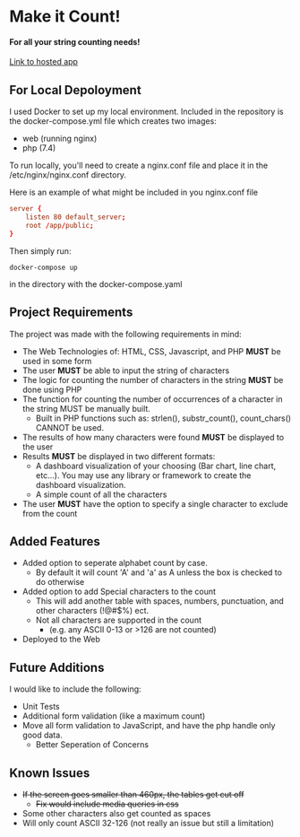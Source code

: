 # Make it Count!
#### For all your string counting needs!

[Link to hosted app](https://sn-count.herokuapp.com/)

## For Local Depoloyment
I used Docker to set up my local environment.
Included in the repository is the docker-compose.yml file which creates two images:
* web (running nginx)
* php (7.4)

To run locally, you'll need to create a nginx.conf file and place it in the /etc/nginx/nginx.conf directory.

Here is an example of what might be included in you nginx.conf file
```conf
server {
    listen 80 default_server;
    root /app/public;
}
```

Then simply run:
```
docker-compose up
```
in the directory with the docker-compose.yaml

## Project Requirements
The project was made with the following requirements in mind:
* The Web Technologies of: HTML, CSS, Javascript, and PHP **MUST** be used in some form
* The user **MUST** be able to input the string of characters
* The logic for counting the number of characters in the string **MUST** be done using PHP
* The function for counting the number of occurrences of a character in the string MUST be manually built.
  * Built in PHP functions such as: strlen(), substr_count(), count_chars() CANNOT be used.
* The results of how many characters were found **MUST** be displayed to the user
* Results **MUST** be displayed in two different formats:
  * A dashboard visualization of your choosing (Bar chart, line chart, etc…). You may use any library or framework to create the dashboard visualization.
  * A simple count of all the characters
* The user **MUST** have the option to specify a single character to exclude from the count

## Added Features
* Added option to seperate alphabet count by case. 
  * By default it will count 'A' and 'a' as A unless the box is checked to do otherwise
* Added option to add Special characters to the count
  * This will add another table with spaces, numbers, punctuation, and other characters (!@#$%) ect.
  * Not all characters are supported in the count
    * (e.g. any ASCII 0-13 or >126 are not counted)
* Deployed to the Web

## Future Additions
I would like to include the following:
* Unit Tests
* Additional form validation (like a maximum count)
* Move all form validation to JavaScript, and have the php handle only good data.
  * Better Seperation of Concerns

## Known Issues
* ~~If the screen goes smaller than 460px, the tables get cut off~~
  * ~~Fix would include media queries in css~~
* Some other characters also get counted as spaces
* Will only count ASCII 32-126 (not really an issue but still a limitation)
